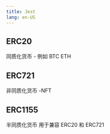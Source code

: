 ```yaml
---
title: Jest
lang: en-US
---
```


## ERC20

同质化货币 - 例如 BTC ETH

## ERC721

非同质化货币 -NFT

## ERC1155

半同质化货币 用于兼容 ERC20 和 ERC721
